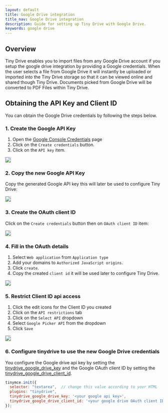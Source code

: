 ```yaml
---
layout: default
title: Google Drive integration
title_nav: Google Drive integration
description: Guide for setting up Tiny Drive with Google Drive.
keywords: google drive
---
```


## Overview

Tiny Drive enables you to import files from any Google Drive account if you setup the google drive integration by providing a Google credentials. When the user selects a file from Google Drive it will instantly be uploaded or imported into the Tiny Drive storage so that it can be viewed online and shared though Tiny Drive. Documents picked from Google Drive will be converted to PDF Files within Tiny Drive.

## Obtaining the API Key and Client ID

You can obtain the Google Drive credentials by following the steps below.

### 1. Create the Google API Key

1. Open the [Google Console Credentials](https://console.developers.google.com/apis/credentials) page
2. Click on the `Create credentials` button.
3. Click on the `API key` item.

<img src="{{site.baseurl}}/images/tinydrive-googledrive-dump1.png" style="border: 1px solid #BBB">

### 2. Copy the new Google API Key

Copy the generated Google API key this will later be used to configure Tiny Drive:

<img src="{{site.baseurl}}/images/tinydrive-googledrive-dump2.png" style="border: 1px solid #BBB">

### 3. Create the OAuth client ID

Click on the `Create credentials` button then on `OAuth client ID` item:

<img src="{{site.baseurl}}/images/tinydrive-googledrive-dump3.png" style="border: 1px solid #BBB">

### 4. Fill in the OAuth details

1. Select `Web application` from `Application type`
2. Add your domains to `Authorized JavaScript origins`.
3. Click `create`.
4. Copy the created `client id` it will be used later to configure Tiny Drive.

<img src="{{site.baseurl}}/images/tinydrive-googledrive-dump4.png" style="border: 1px solid #BBB">

### 5. Restrict Client ID api access

1. Click the edit icons for the Client ID you created
2. Click on the `API restrictions` tab
3. Click on the `Select API` dropdown
4. Select `Google Picker API` from the dropdown
5. Click `Save`

<img src="{{site.baseurl}}/images/tinydrive-googledrive-dump5.png" style="border: 1px solid #BBB">

### 6. Configure tinydrive to use the new Google Drive credentials

You configure the Google drive api key by setting the [tinydrive_google_drive_key]({{site.baseurl}}/tinydrive/configuration/#tinydrive_google_drive_key) and the Google OAuth client ID by setting the [tinydrive_google_drive_client_id]({{site.baseurl}}/tinydrive/configuration/#tinydrive_google_drive_client_id).

```js
tinymce.init({
  selector: "textarea",  // change this value according to your HTML
  plugins: "tinydrive",
  tinydrive_google_drive_key: '<your google api key>',
  tinydrive_google_drive_client_id: '<your google drive OAuth client ID>'
});
```

